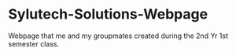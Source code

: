 # Sylutech-Solutions-Webpage
Webpage that me and my groupmates created during the 2nd Yr 1st semester class.

